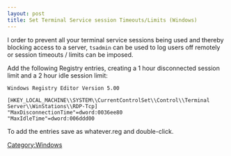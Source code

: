 ```yaml
---
layout: post 
title: Set Terminal Service session Timeouts/Limits (Windows)
---
```


I order to prevent all your terminal service sessions being used and
thereby blocking access to a server, `tsadmin` can be used to log users
off remotely or session timeouts / limits can be imposed.

Add the following Registry entries, creating a 1 hour disconnected
session limit and a 2 hour idle session limit:

    Windows Registry Editor Version 5.00

    [HKEY_LOCAL_MACHINE\\SYSTEM\\CurrentControlSet\\Control\\Terminal Server\\WinStations\\RDP-Tcp]
    "MaxDisconnectionTime"=dword:0036ee80
    "MaxIdleTime"=dword:006ddd00

To add the entries save as whatever.reg and double-click.

[Category:Windows](Category:Windows "wikilink")
